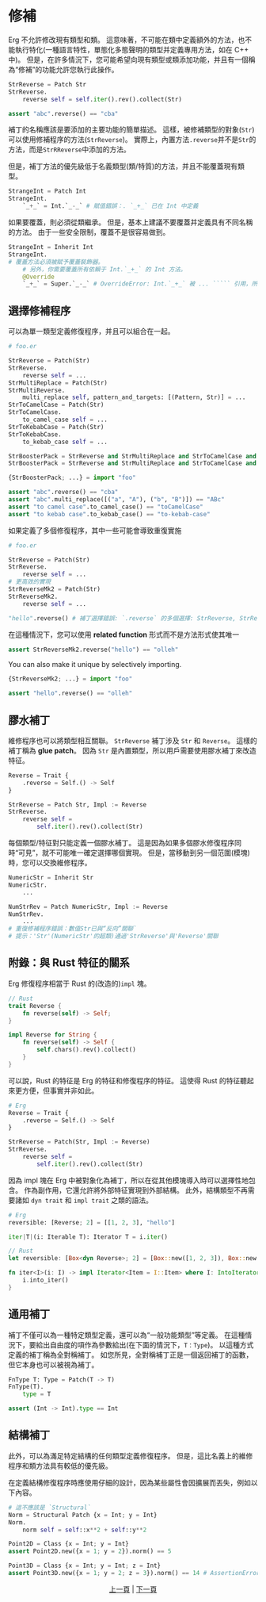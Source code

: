 # 修補

Erg 不允許修改現有類型和類。
這意味著，不可能在類中定義額外的方法，也不能執行特化(一種語言特性，單態化多態聲明的類型并定義專用方法，如在 C++ 中)。
但是，在許多情況下，您可能希望向現有類型或類添加功能，并且有一個稱為“修補”的功能允許您執行此操作。

```python
StrReverse = Patch Str
StrReverse.
    reverse self = self.iter().rev().collect(Str)

assert "abc".reverse() == "cba"
```

補丁的名稱應該是要添加的主要功能的簡單描述。
這樣，被修補類型的對象(`Str`)可以使用修補程序的方法(`StrReverse`)。
實際上，內置方法`.reverse`并不是`Str`的方法，而是`StrRReverse`中添加的方法。

但是，補丁方法的優先級低于名義類型(類/特質)的方法，并且不能覆蓋現有類型。

```python
StrangeInt = Patch Int
StrangeInt.
    `_+_` = Int.`_-_` # 賦值錯誤：. `_+_` 已在 Int 中定義
```

如果要覆蓋，則必須從類繼承。
但是，基本上建議不要覆蓋并定義具有不同名稱的方法。
由于一些安全限制，覆蓋不是很容易做到。

```python
StrangeInt = Inherit Int
StrangeInt.
# 覆蓋方法必須被賦予覆蓋裝飾器。
    # 另外，你需要覆蓋所有依賴于 Int.`_+_` 的 Int 方法。
    @Override
    `_+_` = Super.`_-_` # OverrideError: Int.`_+_` 被 ... ````` 引用，所以這些方法也必須被覆蓋
```

## 選擇修補程序

可以為單一類型定義修復程序，并且可以組合在一起。

```python
# foo.er

StrReverse = Patch(Str)
StrReverse.
    reverse self = ...
StrMultiReplace = Patch(Str)
StrMultiReverse.
    multi_replace self, pattern_and_targets: [(Pattern, Str)] = ...
StrToCamelCase = Patch(Str)
StrToCamelCase.
    to_camel_case self = ...
StrToKebabCase = Patch(Str)
StrToKebabCase.
    to_kebab_case self = ...

StrBoosterPack = StrReverse and StrMultiReplace and StrToCamelCase and StrToKebabCase
StrBoosterPack = StrReverse and StrMultiReplace and StrToCamelCase and StrToKebabCase
```

```python
{StrBoosterPack; ...} = import "foo"

assert "abc".reverse() == "cba"
assert "abc".multi_replace([("a", "A"), ("b", "B")]) == "ABc"
assert "to camel case".to_camel_case() == "toCamelCase"
assert "to kebab case".to_kebab_case() == "to-kebab-case"
```

如果定義了多個修復程序，其中一些可能會導致重復實施

```python
# foo.er

StrReverse = Patch(Str)
StrReverse.
    reverse self = ...
# 更高效的實現
StrReverseMk2 = Patch(Str)
StrReverseMk2.
    reverse self = ...

"hello".reverse() # 補丁選擇錯誤: `.reverse` 的多個選擇: StrReverse, StrReverseMk2
```

在這種情況下，您可以使用 __related function__ 形式而不是方法形式使其唯一

```python
assert StrReverseMk2.reverse("hello") == "olleh"
```

You can also make it unique by selectively importing.

```python
{StrReverseMk2; ...} = import "foo"

assert "hello".reverse() == "olleh"
```

## 膠水補丁

維修程序也可以將類型相互關聯。 `StrReverse` 補丁涉及 `Str` 和 `Reverse`。
這樣的補丁稱為 __glue patch__。
因為 `Str` 是內置類型，所以用戶需要使用膠水補丁來改造特征。

```python
Reverse = Trait {
    .reverse = Self.() -> Self
}

StrReverse = Patch Str, Impl := Reverse
StrReverse.
    reverse self =
        self.iter().rev().collect(Str)
```

每個類型/特征對只能定義一個膠水補丁。
這是因為如果多個膠水修復程序同時“可見”，就不可能唯一確定選擇哪個實現。
但是，當移動到另一個范圍(模塊)時，您可以交換維修程序。

```python
NumericStr = Inherit Str
NumericStr.
    ...

NumStrRev = Patch NumericStr, Impl := Reverse
NumStrRev.
    ...
# 重復修補程序錯誤：數值Str已與“反向”關聯`
# 提示：'Str'(NumericStr'的超類)通過'StrReverse'與'Reverse'關聯
```

## 附錄：與 Rust 特征的關系

Erg 修復程序相當于 Rust 的(改造的)`impl` 塊。

```rust
// Rust
trait Reverse {
    fn reverse(self) -> Self;
}

impl Reverse for String {
    fn reverse(self) -> Self {
        self.chars().rev().collect()
    }
}
```

可以說，Rust 的特征是 Erg 的特征和修復程序的特征。 這使得 Rust 的特征聽起來更方便，但事實并非如此。

```python
# Erg
Reverse = Trait {
    .reverse = Self.() -> Self
}

StrReverse = Patch(Str, Impl := Reverse)
StrReverse.
    reverse self =
        self.iter().rev().collect(Str)
```

因為 impl 塊在 Erg 中被對象化為補丁，所以在從其他模塊導入時可以選擇性地包含。 作為副作用，它還允許將外部特征實現到外部結構。
此外，結構類型不再需要諸如 `dyn trait` 和 `impl trait` 之類的語法。

```python
# Erg
reversible: [Reverse; 2] = [[1, 2, 3], "hello"]

iter|T|(i: Iterable T): Iterator T = i.iter()
```

```rust
// Rust
let reversible: [Box<dyn Reverse>; 2] = [Box::new([1, 2, 3]), Box::new("hello")];

fn iter<I>(i: I) -> impl Iterator<Item = I::Item> where I: IntoIterator {
    i.into_iter()
}
```

## 通用補丁

補丁不僅可以為一種特定類型定義，還可以為“一般功能類型”等定義。
在這種情況下，要給出自由度的項作為參數給出(在下面的情況下，`T：Type`)。 以這種方式定義的補丁稱為全對稱補丁。
如您所見，全對稱補丁正是一個返回補丁的函數，但它本身也可以被視為補丁。

```python
FnType T: Type = Patch(T -> T)
FnType(T).
    type = T

assert (Int -> Int).type == Int
```

## 結構補丁

此外，可以為滿足特定結構的任何類型定義修復程序。
但是，這比名義上的維修程序和類方法具有較低的優先級。

在定義結構修復程序時應使用仔細的設計，因為某些屬性會因擴展而丟失，例如以下內容。

```python
# 這不應該是 `Structural`
Norm = Structural Patch {x = Int; y = Int}
Norm.
    norm self = self::x**2 + self::y**2

Point2D = Class {x = Int; y = Int}
assert Point2D.new({x = 1; y = 2}).norm() == 5

Point3D = Class {x = Int; y = Int; z = Int}
assert Point3D.new({x = 1; y = 2; z = 3}).norm() == 14 # AssertionError:
```

<p align='center'>
    <a href='./06_nst_vs_sst.md'>上一頁</a> | <a href='./08_value.md'>下一頁</a>
</p>
